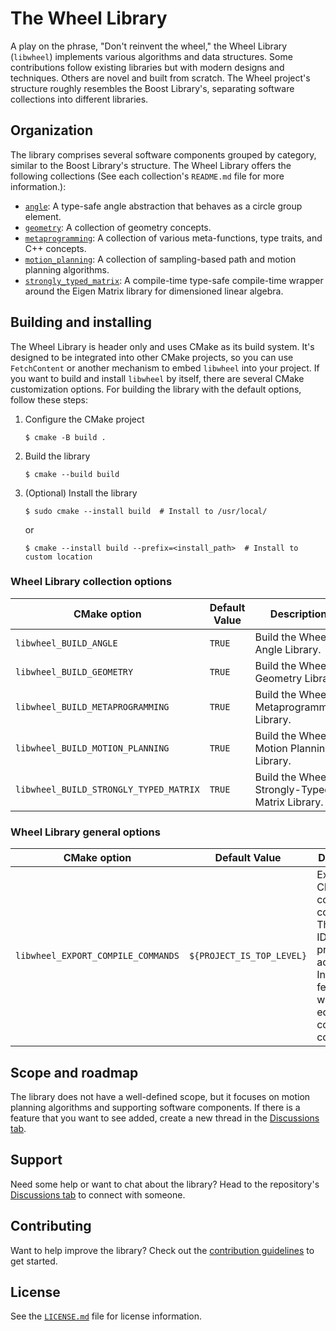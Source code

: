 # The Wheel Library

A play on the phrase, "Don't reinvent the wheel," the Wheel Library (`libwheel`) implements various algorithms and data
structures. Some contributions follow existing libraries but with modern designs and techniques. Others are novel and
built from scratch. The Wheel project's structure roughly resembles the Boost Library's, separating software
collections into different libraries.

## Organization

The library comprises several software components grouped by category, similar to the Boost Library's structure. The
Wheel Library offers the following collections (See each collection's `README.md` file for more information.):

- [`angle`][libwheel_angle]: A type-safe angle abstraction that behaves as a circle group element.
- [`geometry`][libwheel_geometry]: A collection of geometry concepts.
- [`metaprogramming`][libwheel_metaprogramming]: A collection of various meta-functions, type traits, and C++ concepts.
- [`motion_planning`][libwheel_motion_planning]: A collection of sampling-based path and motion planning algorithms.
- [`strongly_typed_matrix`][libwheel_strongly_typed_matrix]: A compile-time type-safe compile-time wrapper around the
  Eigen Matrix library for dimensioned linear algebra.

## Building and installing

The Wheel Library is header only and uses CMake as its build system. It's designed to be integrated into other CMake
projects, so you can use `FetchContent` or another mechanism to embed `libwheel` into your project. If you want to
build and install `libwheel` by itself, there are several CMake customization options. For building the library with
the default options, follow these steps:

1. Configure the CMake project

   ```shell
   $ cmake -B build .
   ```

2. Build the library

   ```shell
   $ cmake --build build
   ```

3. (Optional) Install the library

   ```shell
   $ sudo cmake --install build  # Install to /usr/local/
   ```

   or

   ```shell
   $ cmake --install build --prefix=<install_path>  # Install to custom location
   ```

### Wheel Library collection options

| CMake option                           | Default Value | Description                                    |
| -------------------------------------- | ------------- | ---------------------------------------------- |
| `libwheel_BUILD_ANGLE`                 | `TRUE`        | Build the Wheel Angle Library.                 |
| `libwheel_BUILD_GEOMETRY`              | `TRUE`        | Build the Wheel Geometry Library.              |
| `libwheel_BUILD_METAPROGRAMMING`       | `TRUE`        | Build the Wheel Metaprogramming Library.       |
| `libwheel_BUILD_MOTION_PLANNING`       | `TRUE`        | Build the Wheel Motion Planning Library.       |
| `libwheel_BUILD_STRONGLY_TYPED_MATRIX` | `TRUE`        | Build the Wheel Strongly-Typed Matrix Library. |

### Wheel Library general options

| CMake option                       | Default Value             | Description                                                                                                                    |
| ---------------------------------- | ------------------------- | ------------------------------------------------------------------------------------------------------------------------------ |
| `libwheel_EXPORT_COMPILE_COMMANDS` | `${PROJECT_IS_TOP_LEVEL}` | Export CMake compile commands. This helps IDEs provide accurate IntelliSense features while editing (_e.g._, code completion). |

## Scope and roadmap

The library does not have a well-defined scope, but it focuses on motion planning algorithms and supporting software
components. If there is a feature that you want to see added, create a new thread in the
[Discussions tab][discussions_tab].

## Support

Need some help or want to chat about the library? Head to the repository's [Discussions tab][discussions_tab] to
connect with someone.

## Contributing

Want to help improve the library? Check out the [contribution guidelines][contributions_file] to get started.

## License

See the [`LICENSE.md`][license_file] file for license information.

[libwheel_angle]: angle/README.md
[libwheel_geometry]: geometry/README.md
[libwheel_metaprogramming]: metaprogramming/README.md
[libwheel_motion_planning]: motion_planning/README.md
[libwheel_strongly_typed_matrix]: strongly_typed_matrix/README.md
[discussions_tab]: https://github.com/adamlm/libwheel/discussions
[contributions_file]: CONTRIBUTING.md
[license_file]: LICENSE.md
